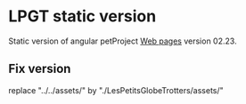 # LPGT static version

Static version of angular petProject [Web pages](https://jerougui.github.io/lesPetitsGlobeTrotters/) version 02.23.

## Fix version
replace "../../assets/" by "./LesPetitsGlobeTrotters/assets/"
